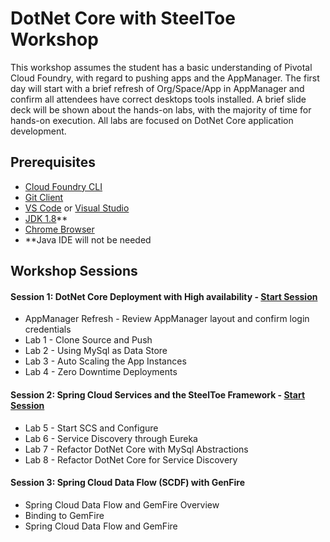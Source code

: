 # DotNet Core with SteelToe Workshop
This workshop assumes the student has a basic understanding of Pivotal Cloud Foundry, with regard to pushing apps and the AppManager. The first day will start with a brief refresh of Org/Space/App in AppManager and confirm all attendees have correct desktops tools installed. A brief slide deck will be shown about the hands-on labs, with the majority of time for hands-on execution. All labs are focused on DotNet Core application development.

## Prerequisites
- [Cloud Foundry CLI](https://github.com/cloudfoundry/cli/releases)
- [Git Client](https://git-scm.com/downloads)
- [VS Code](https://code.visualstudio.com/download) or [Visual Studio](https://www.visualstudio.com/downloads/)
- [JDK 1.8](http://www.oracle.com/technetwork/java/javase/downloads/jdk8-downloads-2133151.html)**
- [Chrome Browser](http://www.google.com/chrome)
- **Java IDE will not be needed

## Workshop Sessions

#### Session 1: DotNet Core Deployment with High availability - [Start Session](Session-01/AppMgr-Login/README.md)
  - AppManager Refresh - Review AppManager layout and confirm login credentials
  - Lab 1 - Clone Source and Push
  - Lab 2 - Using MySql as Data Store
  - Lab 3 - Auto Scaling the App Instances
  - Lab 4 - Zero Downtime Deployments

#### Session 2: Spring Cloud Services and the SteelToe Framework - [Start Session](Session-02/Lab-05/README.md)
  - Lab 5 - Start SCS and Configure
  - Lab 6 - Service Discovery through Eureka
  - Lab 7 - Refactor DotNet Core with MySql Abstractions
  - Lab 8 - Refactor DotNet Core for Service Discovery

#### Session 3: Spring Cloud Data Flow (SCDF) with GenFire
  - Spring Cloud Data Flow and GemFire Overview
  - Binding to GemFire
  - Spring Cloud Data Flow and GemFire